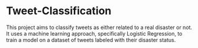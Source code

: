# Tweet-Classification
This project aims to classify tweets as either related to a real disaster or not. It uses a machine learning approach, specifically Logistic Regression, to train a model on a dataset of tweets labeled with their disaster status.
